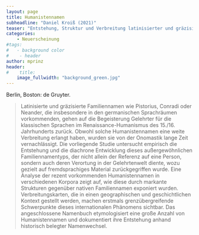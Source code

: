 ```yaml
---
layout: page
title: Humanistennamen  
subheadline: "Daniel Kroiß (2021)"
teaser: "Entstehung, Struktur und Verbreitung latinisierter und gräzisierter Familiennamen (Lingua Academica 6)"
categories:
    - Neuerscheinung
#tags:
#   - background color
#    - header
author: mprinz
header:
#    title: 
    image_fullwidth: "background_green.jpg"
---
```





Berlin, Boston: de Gruyter.

> Latinisierte und gräzisierte Familiennamen wie Pistorius, Conradi oder Neander, die insbesondere in den germanischen Sprachräumen vorkommenden, gehen auf die Begeisterung Gelehrter für die klassischen Sprachen im Renaissance-Humanismus des 15./16. Jahrhunderts zurück. Obwohl solche Humanistennamen eine weite Verbreitung erlangt haben, wurden sie von der Onomastik lange Zeit vernachlässigt. Die vorliegende Studie untersucht empirisch die Entstehung und die diachrone Entwicklung dieses außergewöhnlichen Familiennamentyps, der nicht allein der Referenz auf eine Person, sondern auch deren Verortung in der Gelehrtenwelt diente, wozu gezielt auf fremdsprachiges Material zurückgegriffen wurde. Eine Analyse der rezent vorkommenden Humanistennamen in verschiedenen Korpora zeigt auf, wie diese durch markante Strukturen gegenüber nativen Familiennamen exponiert wurden. Verbreitungskarten, die in einen geographischen und geschichtlichen Kontext gestellt werden, machen erstmals grenzübergreifende Schwerpunkte dieses internationalen Phänomens sichtbar. Das angeschlossene Namenbuch etymologisiert eine große Anzahl von Humanistennamen und dokumentiert ihre Entstehung anhand historisch belegter Namenwechsel. 

